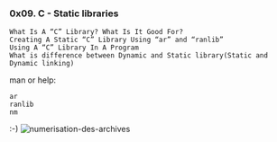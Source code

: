 ### 0x09. C - Static libraries

    What Is A “C” Library? What Is It Good For?
    Creating A Static “C” Library Using “ar” and “ranlib”
    Using A “C” Library In A Program
    What is difference between Dynamic and Static library(Static and Dynamic linking) 

man or help:

    ar
    ranlib
    nm
:-)
![numerisation-des-archives](https://user-images.githubusercontent.com/96126445/155822249-e4510175-7f12-49f6-ad58-45266f38b0e2.jpg)
